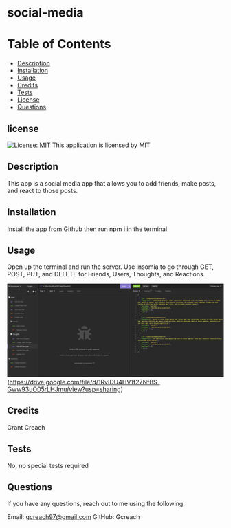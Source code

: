 # social-media

# Table of Contents
- [Description](#description)
- [Installation](#installation)
- [Usage](#usage)
- [Credits](#credits)
- [Tests](#tests)
- [License](#license)
- [Questions](#questions)

## license 
    
  [![License: MIT](https://img.shields.io/badge/License-MIT-yellow.svg)](https://opensource.org/licenses/MIT)
This application is licensed by MIT


## Description

This app is a social media app that allows you to add friends, make posts, and react to those posts.

## Installation

Install the app from Github then run npm i in the terminal

## Usage

Open up the terminal and run the server. Use insomia to go through GET, POST, PUT, and DELETE for Friends, Users, Thoughts, and Reactions.

![Demo video](./assets/IMG.JPG)(https://drive.google.com/file/d/1RvIDU4HV1f27NfBS-Gww93uO05rLHJmu/view?usp=sharing)

## Credits

Grant Creach

## Tests 

No, no special tests required

## Questions 

If you have any questions, reach out to me using the following:

Email: gcreach97@gmail.com
GitHub: Gcreach